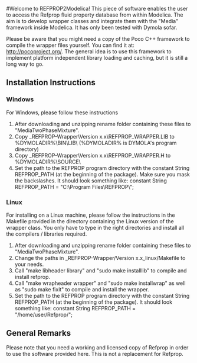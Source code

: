 
#Welcome to REFPROP2Modelica!
This piece of software enables the user to access the Refprop fluid property database from within Modelica. The aim is to develop wrapper classes and integrate them with the "Media" framework inside Modelica. It has only been tested with Dymola sofar. 

Please be aware that you might need a copy of the Poco C++ framework to compile the wrapper files yourself. You can find it at: http://pocoproject.org/. The general idea is to use this framework to implement platform independent library loading and caching, but it is still a long way to go. 

## Installation Instructions

### Windows
For Windows, please follow these instructions

1.  After downloading and unzipping rename folder containing these files to "MediaTwoPhaseMixture".
2.  Copy \_REFPROP-Wrapper\Version x.x\REFPROP_WRAPPER.LIB to %DYMOLADIR%\\BIN\\LIB\ (%DYMOLADIR% is DYMOLA's program directory)
3.  Copy \_REFPROP-Wrapper\Version x.x\REFPROP_WRAPPER.H to %DYMOLADIR%\\SOURCE\\
4.  Set the path to the REFPROP program directory with the constant String REFPROP_PATH (at the beginning of the package). Make sure you mask the backslashes. It should look something like: constant String REFPROP_PATH = "C:\\Program Files\\REFPROP\\";

### Linux
For installing on a Linux machine, please follow the instructions in the Makefile provided in the directory containing the Linux version of the wrapper class. You only have to type in the right directories and install all the compilers / libraries required. 

1.  After downloading and unzipping rename folder containing these files to "MediaTwoPhaseMixture".
2.  Change the paths in _REFPROP-Wrapper/Version x.x_linux/Makefile to your needs.
3.  Call "make libheader library" and "sudo make installlib" to compile and install refprop.
4.  Call "make wrapheader wrapper" and "sudo make installwrap" as well as "sudo make fixit" to compile and install the wrapper.
5.  Set the path to the REFPROP program directory with the constant String REFPROP_PATH (at the beginning of the package). It should look something like: constant String REFPROP_PATH = "/home/user/Refprop/"; 

## General Remarks
Please note that you need a working and licensed copy of Refprop in order to use the software provided here. This is not a replacement for Refprop.